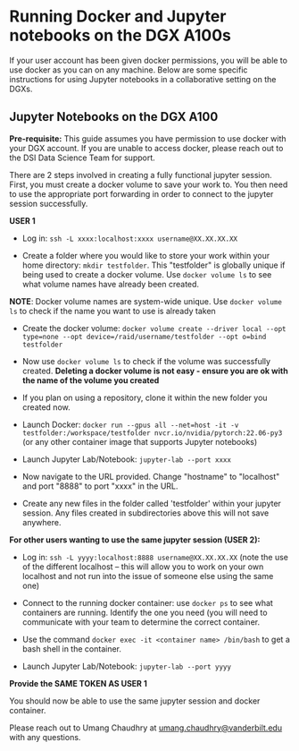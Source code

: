 # Running Docker and Jupyter notebooks on the DGX A100s

If your user account has been given docker permissions, you will be able to use docker as you can on any machine. Below are some specific instructions for using Jupyter notebooks in a collaborative setting on the DGXs.

## Jupyter Notebooks on the DGX A100

**Pre-requisite:** This guide assumes you have permission to use docker with your DGX account. If you are unable to access docker, please reach out to the DSI Data Science Team for support. 

There are 2 steps involved in creating a fully functional jupyter session. First, you must create a docker volume to save your work to. You then need to use the appropriate port forwarding in order to connect to the jupyter session successfully.

**USER 1** 
 
* Log in: `ssh -L xxxx:localhost:xxxx username@XX.XX.XX.XX`

* Create a folder where you would like to store your work within your home directory: `mkdir testfolder`. This "testfolder" is globally unique if being used to create a docker volume. Use `docker volume ls` to see what volume names have already been created. 

**NOTE**: Docker volume names are system-wide unique. Use `docker volume ls` to check if the name you want to use is already taken

* Create the docker volume: `docker volume create --driver local --opt type=none --opt device=/raid/username/testfolder --opt o=bind testfolder`

* Now use `docker volume ls` to check if the volume was successfully created. **Deleting a docker volume is not easy - ensure you are ok with the name of the volume you created**

* If you plan on using a repository, clone it within the new folder you created now. 

* Launch Docker: `docker run --gpus all --net=host -it -v testfolder:/workspace/testfolder nvcr.io/nvidia/pytorch:22.06-py3` (or any other container image that supports Jupyter notebooks)
 
* Launch Jupyter Lab/Notebook: `jupyter-lab --port xxxx`
 
* Now navigate to the URL provided. Change "hostname" to "localhost" and port "8888" to port "xxxx" in the URL. 

* Create any new files in the folder called 'testfolder' within your jupyter session. Any files created in subdirectories above this will not save anywhere. 
 
**For other users wanting to use the same jupyter session (USER 2):**
 
* Log in: `ssh -L yyyy:localhost:8888 username@XX.XX.XX.XX` (note the use of the different localhost – this will allow you to work on your own localhost and not run into the issue of someone else using the same one)
 
* Connect to the running docker container: use `docker ps` to see what containers are running. Identify the one you need (you will need to communicate with your team to determine the correct container. 
 
* Use the command `docker exec -it <container name> /bin/bash` to get a bash shell in the container.
 
* Launch Jupyter Lab/Notebook: `jupyter-lab --port yyyy`
 
**Provide the SAME TOKEN AS USER 1**
 
You should now be able to use the same jupyter session and docker container. 

Please reach out to Umang Chaudhry at umang.chaudhry@vanderbilt.edu with any questions.

